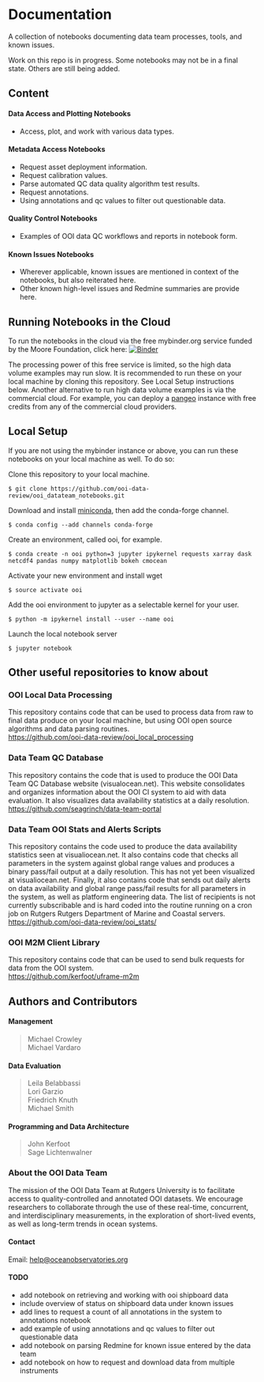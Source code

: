 # Documentation
A collection of notebooks documenting data team processes, tools, and known issues.

Work on this repo is in progress. Some notebooks may not be in a final state. Others are still being added.

## Content

#### Data Access and Plotting Notebooks
* Access, plot, and work with various data types.  

#### Metadata Access Notebooks 
* Request asset deployment information.  
* Request calibration values.  
* Parse automated QC data quality algorithm test results.  
* Request annotations. 
* Using annotations and qc values to filter out questionable data.  

#### Quality Control Notebooks
* Examples of OOI data QC workflows and reports in notebook form.

#### Known Issues Notebooks
* Wherever applicable, known issues are mentioned in context of the notebooks, but also reiterated here.
* Other known high-level issues and Redmine summaries are provide here.

<!-- #### Science Notebooks -->


## Running Notebooks in the Cloud
To run the notebooks in the cloud via the free mybinder.org service funded by the Moore Foundation, click here: [![Binder](https://mybinder.org/badge.svg)](https://mybinder.org/v2/gh/ooi-data-review/ooi_datateam_notebooks/master)

The processing power of this free service is limited, so the high data volume examples may run slow. It is recommended to run these on your local machine by cloning this repository. See Local Setup instructions below. Another alternative to run high data volume examples is via the commercial cloud. For example, you can deploy a [pangeo](https://github.com/pangeo-data/pangeo) instance with free credits from any of the commercial cloud providers.  

## Local Setup

If you are not using the mybinder instance or above, you can run these notebooks on your local machine as well. To do so:    

Clone this repository to your local machine.  
```
$ git clone https://github.com/ooi-data-review/ooi_datateam_notebooks.git
```

Download and install [miniconda](https://conda.io/miniconda.html), then add the conda-forge channel.
```
$ conda config --add channels conda-forge
```

Create an environment, called ooi, for example.
```
$ conda create -n ooi python=3 jupyter ipykernel requests xarray dask netcdf4 pandas numpy matplotlib bokeh cmocean
```

Activate your new environment and install wget
```
$ source activate ooi
```

Add the ooi environment to jupyter as a selectable kernel for your user.
```
$ python -m ipykernel install --user --name ooi
```

Launch the local notebook server
```
$ jupyter notebook
```

## Other useful repositories to know about


### OOI Local Data Processing
This repository contains code that can be used to process data from raw to final data produce on your local machine, but using OOI open source algorithms and data parsing routines.  
https://github.com/ooi-data-review/ooi_local_processing


### Data Team QC Database
This repository contains the code that is used to produce the OOI Data Team QC Database website (visualocean.net). This website consolidates and organizes information about the OOI CI system to aid with data evaluation. It also visualizes data availability statistics at a daily resolution.  
https://github.com/seagrinch/data-team-portal


### Data Team OOI Stats and Alerts Scripts
This repository contains the code used to produce the data availability statistics seen at visualiocean.net. It also contains code that checks all parameters in the system against global range values and produces a binary pass/fail output at a daily resolution. This has not yet been visualized at visualiocean.net. Finally, it also contains code that sends out daily alerts on data availability and global range pass/fail results for all parameters in the system, as well as platform engineering data. The list of recipients is not currently subscribable and is hard coded into the routine running on a cron job on Rutgers Rutgers Department of Marine and Coastal servers.  
https://github.com/ooi-data-review/ooi_stats/

### OOI M2M Client Library
This repository contains code that can be used to send bulk requests for data from the OOI system.  
https://github.com/kerfoot/uframe-m2m


## Authors and Contributors

<!-- #### Principal Investigators
> Scott Glenn
Oscar Schofield -->

#### Management
> Michael Crowley  
Michael Vardaro  

#### Data Evaluation
> Leila Belabbassi  
Lori Garzio  
Friedrich Knuth  
Michael Smith  

#### Programming and Data Architecture
> John Kerfoot  
Sage Lichtenwalner  

### About the OOI Data Team

The mission of the OOI Data Team at Rutgers University is to facilitate access to quality-controlled and annotated OOI datasets. We encourage researchers to collaborate through the use of these real-time, concurrent, and interdisciplinary measurements, in the exploration of short-lived events, as well as long-term trends in ocean systems.

#### Contact
Email: help@oceanobservatories.org

#### TODO
* add notebook on retrieving and working with ooi shipboard data
* include overview of status on shipboard data under known issues
* add lines to request a count of all annotations in the system to annotations notebook
* add example of using annotations and qc values to filter out questionable data
* add notebook on parsing Redmine for known issue entered by the data team
* add notebook on how to request and download data from multiple instruments



